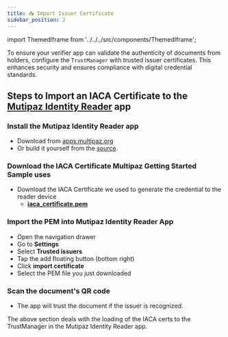 ```yaml
---
title: 📥 Import Issuer Certificate
sidebar_position: 2
---
```


import ThemedIframe from '../../../src/components/ThemedIframe';

To ensure your verifier app can validate the authenticity of documents from holders, configure the `TrustManager` with trusted issuer certificates. This enhances security and ensures compliance with digital credential standards.

## Steps to Import an IACA Certificate to the [Mutipaz Identity Reader](https://github.com/openwallet-foundation/multipaz-identity-reader) app

### Install the Mutipaz Identity Reader app

* Download from [apps.multipaz.org](http://apps.multipaz.org/)
* Or build it yourself from the [source](https://github.com/openwallet-foundation/multipaz-identity-reader).

### Download the IACA Certificate Multipaz Getting Started Sample uses

* Download the IACA Certificate we used to generate the credential to the reader device
    * [**iaca_certificate.pem**](https://raw.githubusercontent.com/openwallet-foundation/multipaz-samples/7988c38259d62972a93b10a5fc2f5c43e6a789d8/MultipazGettingStartedSample/composeApp/src/commonMain/composeResources/files/iaca_certificate.pem)

### Import the PEM into Mutipaz Identity Reader App

* Open the navigation drawer
* Go to **Settings**
* Select **Trusted issuers**
* Tap the add floating button (bottom right)
* Click **import certificate**
* Select the PEM file you just downloaded

### Scan the document's QR code

* The app will trust the document if the issuer is recognized.

<ThemedIframe
  githubUrl="https://github.com/openwallet-foundation/multipaz-identity-reader/blob/fbf081128a70f0bf5ec8db10cff48faf95452024/composeApp/src/commonMain/kotlin/org/multipaz/identityreader/TrustedIssuersScreen.kt#L155-L159"
/>

The above section deals with the loading of the IACA certs to the TrustManager in the Mutipaz Identity Reader app.